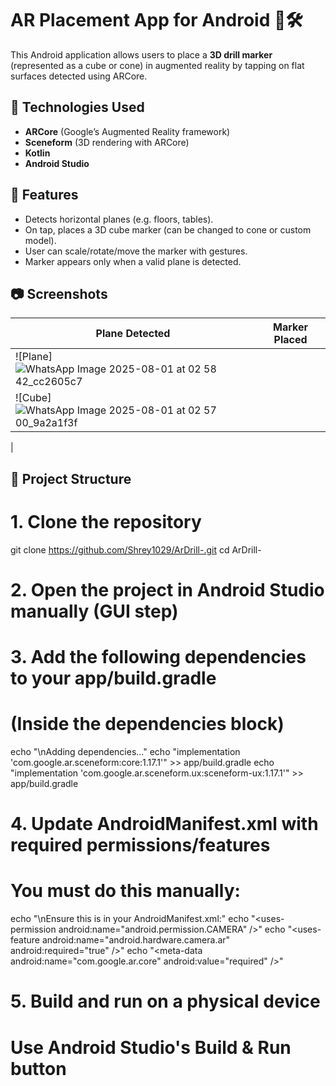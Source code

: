 # AR Placement App for Android 📱🛠️

This Android application allows users to place a **3D drill marker** (represented as a cube or cone) in augmented reality by tapping on flat surfaces detected using ARCore.

## 🧠 Technologies Used

- **ARCore** (Google’s Augmented Reality framework)
- **Sceneform** (3D rendering with ARCore)
- **Kotlin**
- **Android Studio**

## 🎯 Features

- Detects horizontal planes (e.g. floors, tables).
- On tap, places a 3D cube marker (can be changed to cone or custom model).
- User can scale/rotate/move the marker with gestures.
- Marker appears only when a valid plane is detected.

## 📷 Screenshots

| Plane Detected | Marker Placed |
|----------------|----------------|
| ![Plane]![WhatsApp Image 2025-08-01 at 02 58 42_cc2605c7](https://github.com/user-attachments/assets/d8f806fa-3501-4218-8fcd-9ff377751b69)
 | ![Cube]![WhatsApp Image 2025-08-01 at 02 57 00_9a2a1f3f](https://github.com/user-attachments/assets/8bf5d9fd-849c-4690-93f8-48aeb46f7445)
 |

## 📂 Project Structure

# 1. Clone the repository
git clone https://github.com/Shrey1029/ArDrill-.git
cd ArDrill-

# 2. Open the project in Android Studio manually (GUI step)

# 3. Add the following dependencies to your app/build.gradle
# (Inside the dependencies block)
echo "\nAdding dependencies..."
echo "implementation 'com.google.ar.sceneform:core:1.17.1'" >> app/build.gradle
echo "implementation 'com.google.ar.sceneform.ux:sceneform-ux:1.17.1'" >> app/build.gradle

# 4. Update AndroidManifest.xml with required permissions/features
# You must do this manually:
echo "\nEnsure this is in your AndroidManifest.xml:" 
echo "<uses-permission android:name=\"android.permission.CAMERA\" />"
echo "<uses-feature android:name=\"android.hardware.camera.ar\" android:required=\"true\" />"
echo "<meta-data android:name=\"com.google.ar.core\" android:value=\"required\" />"

# 5. Build and run on a physical device
# Use Android Studio's Build & Run button
